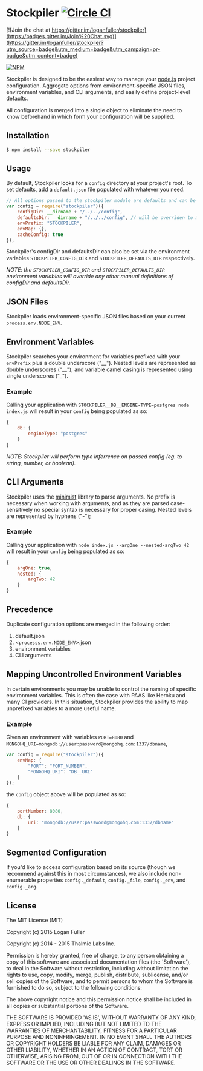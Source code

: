 # Stockpiler [![Circle CI](https://circleci.com/gh/loganfuller/stockpiler.svg?style=svg)](https://circleci.com/gh/loganfuller/stockpiler)

[![Join the chat at https://gitter.im/loganfuller/stockpiler](https://badges.gitter.im/Join%20Chat.svg)](https://gitter.im/loganfuller/stockpiler?utm_source=badge&utm_medium=badge&utm_campaign=pr-badge&utm_content=badge)

[![NPM](https://nodei.co/npm/stockpiler.png)](https://nodei.co/npm/stockpiler/)

Stockpiler is designed to be the easiest way to manage your [node.js](http://nodejs.org) project configuration. Aggregate options from environment-specific JSON files, environment variables, and CLI arguments, and easily define project-level defaults.

All configuration is merged into a single object to eliminate the need to know
beforehand in which form your configuration will be supplied.

## Installation

```bash
$ npm install --save stockpiler
```

## Usage

By default, Stockpiler looks for a `config` directory at your project's root. To
set defaults, add a `default.json` file populated with whatever you need.

```javascript
// All options passed to the stockpiler module are defaults and can be excluded
var config = require("stockpiler")({
    configDir: __dirname + "/../../config",
    defaultsDir: __dirname + "/../../config", // will be overriden to match configDir if not defined manually
    envPrefix: "STOCKPILER",
    envMap: {},
    cacheConfig: true
});
```

Stockpiler's configDir and defaultsDir can also be set via the environment
variables `STOCKPILER_CONFIG_DIR` and `STOCKPILER_DEFAULTS_DIR` respectively.

*NOTE: the `STOCKPILER_CONFIG_DIR` and `STOCKPILER_DEFAULTS_DIR` environment
variables will override any other manual definitions of configDir and
defaultsDir.*

## JSON Files

Stockpiler loads environment-specific JSON files based on your current
`process.env.NODE_ENV`.

## Environment Variables

Stockpiler searches your environment for variables prefixed with your
`envPrefix` plus a double underscore ("\_\_"). Nested levels are represented as
double underscores ("\_\_"), and variable camel casing is represented using single
underscores ("\_").

### Example

Calling your application with `STOCKPILER__DB__ENGINE-TYPE=postgres node index.js` will result in your `config` being
populated as so:

```javascript
{
    db: {
        engineType: "postgres"
    }
}
```

*NOTE: Stockpiler will perform type inferrence on passed config (eg. to string,
number, or boolean).*

## CLI Arguments

Stockpiler uses the [minimist](https://github.com/substack/minimist) library to
parse arguments. No prefix is necessary when working with arguments, and as they
are parsed case-sensitively no special syntax is necessary for proper casing.
Nested levels are represented by hyphens ("-");

### Example

Calling your application with `node index.js --argOne --nested-argTwo 42` will
result in your `config` being populated as so:

```javascript
{
    argOne: true,
    nested: {
        argTwo: 42
    }
}
```

## Precedence

Duplicate configuration options are merged in the following order:

1. default.json
2. &lt;`processs.env.NODE_ENV`&gt;.json
3. environment variables
4. CLI arguments

## Mapping Uncontrolled Environment Variables

In certain environments you may be unable to control the naming of specific
environment variables. This is often the case with PAAS like Heroku and many CI
providers. In this situation, Stockpiler provides the ability to map unprefixed
variables to a more useful name.

### Example

Given an environment with variables `PORT=8080` and `MONGOHQ_URI=mongodb://user:password@mongohq.com:1337/dbname`,

```javascript
var config = require("stockpiler")({
    envMap: {
        "PORT": "PORT_NUMBER",
        "MONGOHQ_URI": "DB__URI"
    }
});
```

the `config` object above will be populated as so:

```javascript
{
    portNumber: 8080,
    db: {
        uri: "mongodb://user:password@mongohq.com:1337/dbname"
    }
}
```

## Segmented Configuration

If you'd like to access configuration based on its source (though we recommend
against this in most circumstances), we also include non-enumerable properties `config._default`, `config._file`, `config._env`, and `config._arg`.

## License

The MIT License (MIT)

Copyright (c) 2015 Logan Fuller

Copyright (c) 2014 - 2015 Thalmic Labs Inc.

Permission is hereby granted, free of charge, to any person obtaining
a copy of this software and associated documentation files (the
'Software'), to deal in the Software without restriction, including
without limitation the rights to use, copy, modify, merge, publish,
distribute, sublicense, and/or sell copies of the Software, and to
permit persons to whom the Software is furnished to do so, subject to
the following conditions:

The above copyright notice and this permission notice shall be
included in all copies or substantial portions of the Software.

THE SOFTWARE IS PROVIDED 'AS IS', WITHOUT WARRANTY OF ANY KIND,
EXPRESS OR IMPLIED, INCLUDING BUT NOT LIMITED TO THE WARRANTIES OF
MERCHANTABILITY, FITNESS FOR A PARTICULAR PURPOSE AND NONINFRINGEMENT.
IN NO EVENT SHALL THE AUTHORS OR COPYRIGHT HOLDERS BE LIABLE FOR ANY
CLAIM, DAMAGES OR OTHER LIABILITY, WHETHER IN AN ACTION OF CONTRACT,
TORT OR OTHERWISE, ARISING FROM, OUT OF OR IN CONNECTION WITH THE
SOFTWARE OR THE USE OR OTHER DEALINGS IN THE SOFTWARE.
